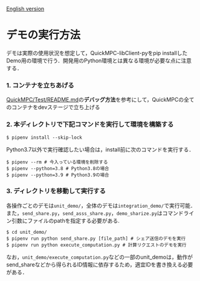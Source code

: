 [English version](/demo/README.md)

# デモの実行方法
デモは実際の使用状況を想定して，QuickMPC-libClient-pyをpip installしたDemo用の環境で行う．開発用のPython環境とは異なる環境が必要な点に注意する．

### 1. コンテナを立ちあげる
[QuickMPC/Test/README.md](https://github.com/acompany-develop/QuickMPC/tree/develop/Test)の**デバッグ方法**を参考にして，QuickMPCの全てのコンテナをdevステージで立ち上げる



### 2. 本ディレクトリで下記コマンドを実行して環境を構築する
```console
$ pipenv install --skip-lock
```
Python3.7以外で実行確認したい場合は，install前に次のコマンドを実行する．
```console
$ pipenv --rm # 今入っている環境を削除する
$ pipenv --python=3.8 # Python3.8の場合
$ pipenv --python=3.9 # Python3.9の場合
```

### 3. ディレクトリを移動して実行する
各操作ごとのデモは`unit_demo/`，全体のデモは`integration_demo/`で実行可能．
また，`send_share.py`，`send_asss_share.py`，`demo_sharize.py`はコマンドライン引数にファイルのpathを指定する必要がある.
```console
$ cd unit_demo/
$ pipenv run python send_share.py [file_path] # シェア送信のデモを実行
$ pipenv run python execute_computation.py # 計算リクエストのデモを実行
```
なお，`unit_demo/execute_computation.py`などの一部のunit_demoは，動作がsend_shareなどから得られるID情報に依存するため，適宜IDを書き換える必要がある．
